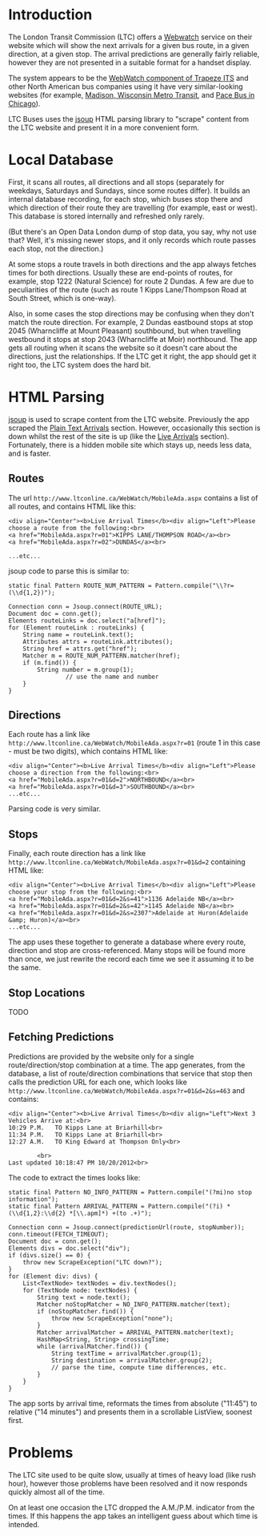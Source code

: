 # Introduction #

The London Transit Commission (LTC) offers a [Webwatch](http://www.ltconline.ca/WebWatch) service on their website which will show the next arrivals for a given bus route, in a given direction, at a given stop. The arrival predictions are generally fairly reliable, however they are not presented in a suitable format for a handset display.

The system appears to be the [WebWatch component of Trapeze ITS](http://www.trapezeits.com/solutions-traveler-information-web-based.php) and other North American bus companies using it have very similar-looking websites (for example, [Madison, Wisconsin Metro Transit](http://webwatch.cityofmadison.com/webwatch/prediction.aspx?mode=d), and [Pace Bus in Chicago](http://gis.pacebus.com/webwatch/prediction.aspx?mode=d)).

LTC Buses uses the [jsoup](http://jsoup.org/) HTML parsing library to "scrape" content from the LTC website and present it in a more convenient form.

# Local Database #

First, it scans all routes, all directions and all stops (separately for weekdays, Saturdays and Sundays, since some routes differ). It builds an internal database recording, for each stop, which buses stop there and which direction of their route they are travelling (for example, east or west). This database is stored internally and refreshed only rarely.

(But there's an Open Data London dump of stop data, you say, why not use that? Well, it's missing newer stops, and it only records which route passes each stop, not the direction.)

At some stops a route travels in both directions and the app always fetches times for both directions. Usually these are end-points of routes, for example, stop 1222 (Natural Science) for route 2 Dundas. A few are due to peculiarities of the route (such as route 1 Kipps Lane/Thompson Road at South Street, which is one-way).

Also, in some cases the stop directions may be confusing when they don't match the route direction. For example, 2 Dundas eastbound stops at stop 2045 (Wharncliffe at Mount Pleasant) southbound, but when travelling westbound it stops at stop 2043 (Wharncliffe at Moir) northbound. The app gets all routing when it scans the website so it doesn't care about the directions, just the relationships. If the LTC get it right, the app should get it right too, the LTC system does the hard bit.

# HTML Parsing #

[jsoup](http://jsoup.org/) is used to scrape content from the LTC website. Previously the app scraped the [Plain Text Arrivals](http://www.ltconline.ca/WebWatch/ada.aspx?mode=d) section. However, occasionally this section is down whilst the rest of the site is up (like the [Live Arrivals](http://www.ltconline.ca/WebWatch/prediction.aspx?mode=a) section). Fortunately, there is a hidden mobile site which stays up, needs less data, and is faster.

## Routes ##

The url `http://www.ltconline.ca/WebWatch/MobileAda.aspx` contains a list of all routes, and contains HTML like this:

```
<div align="Center"><b>Live Arrival Times</b><div align="Left">Please choose a route from the following:<br>
<a href="MobileAda.aspx?r=01">KIPPS LANE/THOMPSON ROAD</a><br>
<a href="MobileAda.aspx?r=02">DUNDAS</a><br>

...etc...
```

jsoup code to parse this is similar to:

```
static final Pattern ROUTE_NUM_PATTERN = Pattern.compile("\\?r=(\\d{1,2})");

Connection conn = Jsoup.connect(ROUTE_URL);
Document doc = conn.get();
Elements routeLinks = doc.select("a[href]");
for (Element routeLink : routeLinks) {
	String name = routeLink.text();
	Attributes attrs = routeLink.attributes();
	String href = attrs.get("href");
	Matcher m = ROUTE_NUM_PATTERN.matcher(href);
	if (m.find()) {
		String number = m.group(1);
                // use the name and number
	}
}
```

## Directions ##

Each route has a link like `http://www.ltconline.ca/WebWatch/MobileAda.aspx?r=01` (route 1 in this case - must be two digits), which contains HTML like:

```
<div align="Center"><b>Live Arrival Times</b><div align="Left">Please choose a direction from the following:<br>
<a href="MobileAda.aspx?r=01&d=2">NORTHBOUND</a><br>
<a href="MobileAda.aspx?r=01&d=3">SOUTHBOUND</a><br>
...etc...
```

Parsing code is very similar.

## Stops ##

Finally, each route direction has a link like `http://www.ltconline.ca/WebWatch/MobileAda.aspx?r=01&d=2` containing HTML like:

```
<div align="Center"><b>Live Arrival Times</b><div align="Left">Please choose your stop from the following:<br>
<a href="MobileAda.aspx?r=01&d=2&s=41">1136 Adelaide NB</a><br>
<a href="MobileAda.aspx?r=01&d=2&s=42">1145 Adelaide NB</a><br>
<a href="MobileAda.aspx?r=01&d=2&s=2307">Adelaide at Huron(Adelaide &amp; Huron)</a><br>
...etc...
```

The app uses these together to generate a database where every route, direction and stop are cross-referenced. Many stops will be found more than once, we just rewrite the record each time we see it assuming it to be the same.

## Stop Locations ##

TODO

## Fetching Predictions ##

Predictions are provided by the website only for a single route/direction/stop combination at a time. The app generates, from the database, a list of route/direction combinations that service that stop then calls the prediction URL for each one, which looks like `http://www.ltconline.ca/WebWatch/MobileAda.aspx?r=01&d=2&s=463` and contains:

```
<div align="Center"><b>Live Arrival Times</b><div align="Left">Next 3 Vehicles Arrive at:<br>
10:29 P.M.   TO Kipps Lane at Briarhill<br>
11:34 P.M.   TO Kipps Lane at Briarhill<br>
12:27 A.M.   TO King Edward at Thompson Only<br>

        <br>
Last updated 10:18:47 PM 10/20/2012<br>
```

The code to extract the times looks like:

```
static final Pattern NO_INFO_PATTERN = Pattern.compile("(?mi)no stop information");
static final Pattern ARRIVAL_PATTERN = Pattern.compile("(?i) *(\\d{1,2}:\\d{2} *[\\.apm]*) +(to .+)");

Connection conn = Jsoup.connect(predictionUrl(route, stopNumber));
conn.timeout(FETCH_TIMEOUT);
Document doc = conn.get();
Elements divs = doc.select("div");
if (divs.size() == 0) {
	throw new ScrapeException("LTC down?");
}
for (Element div: divs) {
	List<TextNode> textNodes = div.textNodes();
	for (TextNode node: textNodes) {
		String text = node.text();
		Matcher noStopMatcher = NO_INFO_PATTERN.matcher(text);
		if (noStopMatcher.find()) {
			throw new ScrapeException("none");
		}
		Matcher arrivalMatcher = ARRIVAL_PATTERN.matcher(text);
		HashMap<String, String> crossingTime;
		while (arrivalMatcher.find()) {
			String textTime = arrivalMatcher.group(1);
			String destination = arrivalMatcher.group(2);
			// parse the time, compute time differences, etc.
		}
	}
}
```

The app sorts by arrival time, reformats the times from absolute ("11:45") to relative ("14 minutes") and presents them in a scrollable ListView, soonest first.

# Problems #

The LTC site used to be quite slow, usually at times of heavy load (like rush hour), however those problems have been resolved and it now responds quickly almost all of the time.

On at least one occasion the LTC dropped the A.M./P.M. indicator from the times. If this happens the app takes an intelligent guess about which time is intended.